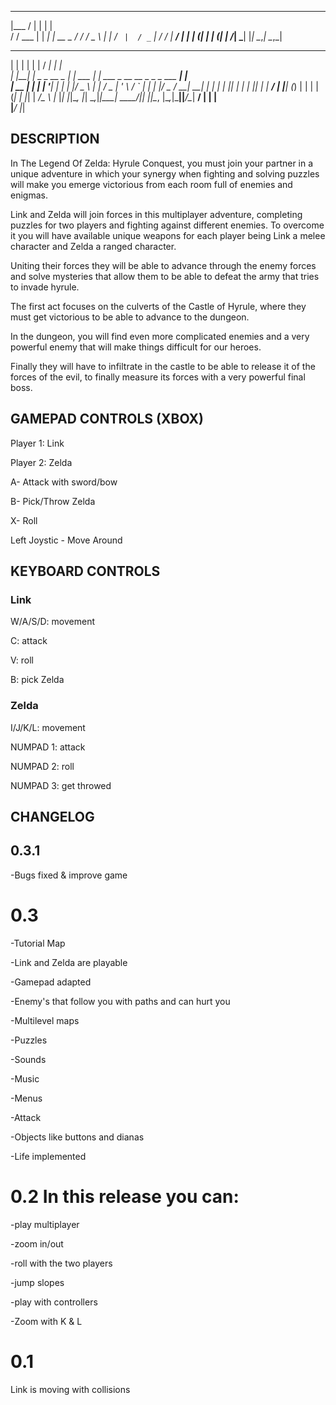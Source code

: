   ______         _       _    
 |___  /        | |     | |       
    / /    ___  | |   __| |    __ _ 
   / /    / _ \ | |  / _` |  / _` | 
  / /__  |  __/ | | | (_| | | (_| | 
 /_____|  \___| |_|  \__,_|  \__,_|
 
  _    _                  _         _____                                  _    
 | |  | |                | |       / ____|                                | |  
 | |__| |_   _ _ __ _   _| | ___  | |     ___  _ __   __ _ _   _  ___  ___| |_  
 |  __  | | | | '__| | | | |/ _ \ | |    / _ \| '_ \ / _` | | | |/ _ \/ __| __| 
 | |  | | |_| | |  | |_| | |  __/ | |___| (_) | | | | (_| | |_| |  __/\__ \ |_ 
 |_|  |_|\__, |_|   \__,_|_|\___|  \_____\___/|_| |_|\__, |\__,_|\___||___/\__|
          __/ |                                         | |               
         |___/                                          |_|  
         
        
        
 
 ## DESCRIPTION
 In The Legend Of Zelda: Hyrule Conquest, you must join your partner in a unique adventure in which your synergy when fighting and solving puzzles will make you emerge victorious from each room full of enemies and enigmas.

Link and Zelda will join forces in this multiplayer adventure, completing puzzles for two players and fighting against different enemies. To overcome it you will have available unique weapons for each player being Link a melee character and Zelda a ranged character.

Uniting their forces they will be able to advance through the enemy forces and solve mysteries that allow them to be able to defeat the army that tries to invade hyrule.

The first act focuses on the culverts of the Castle of Hyrule, where they must get victorious to be able to advance to the dungeon.

In the dungeon, you will find even more complicated enemies and a very powerful enemy that will make things difficult for our heroes.

Finally they will have to infiltrate in the castle to be able to release it of the forces of the evil, to finally measure its forces with a very powerful final boss.

 ## GAMEPAD CONTROLS (XBOX)
 
 Player 1: Link
 
 Player 2: Zelda
 
 A- Attack with sword/bow
 
 B- Pick/Throw Zelda
 
 X- Roll
 
 Left Joystic  - Move Around
 
 ## KEYBOARD CONTROLS
 
 ### Link
 
 W/A/S/D: movement
 
 C: attack
 
 V: roll
 
 B: pick Zelda
 
 ### Zelda
 
 I/J/K/L: movement
 
 NUMPAD 1: attack
 
 NUMPAD 2: roll
 
 NUMPAD 3: get throwed
 
 ## CHANGELOG
 
 
 ## 0.3.1
 
 -Bugs fixed & improve game

 
# 0.3

-Tutorial Map

-Link and Zelda are playable

-Gamepad adapted

-Enemy's that follow you with paths and can hurt you

-Multilevel maps

-Puzzles

-Sounds

-Music

-Menus

-Attack

-Objects like buttons and dianas

-Life implemented


 # 0.2 In this release you can:
 
-play multiplayer

-zoom in/out

-roll with the two players

-jump slopes

-play with controllers

-Zoom with K & L

 
 # 0.1
 Link is moving with collisions
 
